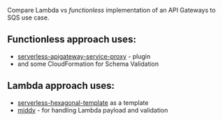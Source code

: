 Compare Lambda vs _functionless_ implementation of an API Gateways to SQS use case.

## Functionless approach uses:
* [serverless-apigateway-service-proxy](https://github.com/serverless-operations/serverless-apigateway-service-proxy) - plugin
* and some CloudFormation for Schema Validation


## Lambda approach uses:
* [serverless-hexagonal-template](https://github.com/serverlesspolska/serverless-hexagonal-template) as a template
* [middy](https://github.com/middyjs/middy) - for handling Lambda payload and validation

